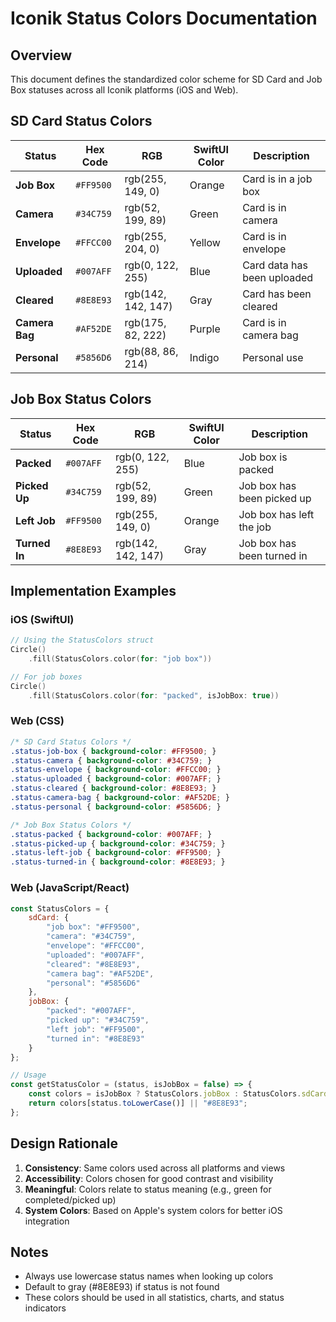 # Iconik Status Colors Documentation

## Overview
This document defines the standardized color scheme for SD Card and Job Box statuses across all Iconik platforms (iOS and Web).

## SD Card Status Colors

| Status | Hex Code | RGB | SwiftUI Color | Description |
|--------|----------|-----|---------------|-------------|
| **Job Box** | `#FF9500` | rgb(255, 149, 0) | Orange | Card is in a job box |
| **Camera** | `#34C759` | rgb(52, 199, 89) | Green | Card is in camera |
| **Envelope** | `#FFCC00` | rgb(255, 204, 0) | Yellow | Card is in envelope |
| **Uploaded** | `#007AFF` | rgb(0, 122, 255) | Blue | Card data has been uploaded |
| **Cleared** | `#8E8E93` | rgb(142, 142, 147) | Gray | Card has been cleared |
| **Camera Bag** | `#AF52DE` | rgb(175, 82, 222) | Purple | Card is in camera bag |
| **Personal** | `#5856D6` | rgb(88, 86, 214) | Indigo | Personal use |

## Job Box Status Colors

| Status | Hex Code | RGB | SwiftUI Color | Description |
|--------|----------|-----|---------------|-------------|
| **Packed** | `#007AFF` | rgb(0, 122, 255) | Blue | Job box is packed |
| **Picked Up** | `#34C759` | rgb(52, 199, 89) | Green | Job box has been picked up |
| **Left Job** | `#FF9500` | rgb(255, 149, 0) | Orange | Job box has left the job |
| **Turned In** | `#8E8E93` | rgb(142, 142, 147) | Gray | Job box has been turned in |

## Implementation Examples

### iOS (SwiftUI)
```swift
// Using the StatusColors struct
Circle()
    .fill(StatusColors.color(for: "job box"))

// For job boxes
Circle()
    .fill(StatusColors.color(for: "packed", isJobBox: true))
```

### Web (CSS)
```css
/* SD Card Status Colors */
.status-job-box { background-color: #FF9500; }
.status-camera { background-color: #34C759; }
.status-envelope { background-color: #FFCC00; }
.status-uploaded { background-color: #007AFF; }
.status-cleared { background-color: #8E8E93; }
.status-camera-bag { background-color: #AF52DE; }
.status-personal { background-color: #5856D6; }

/* Job Box Status Colors */
.status-packed { background-color: #007AFF; }
.status-picked-up { background-color: #34C759; }
.status-left-job { background-color: #FF9500; }
.status-turned-in { background-color: #8E8E93; }
```

### Web (JavaScript/React)
```javascript
const StatusColors = {
    sdCard: {
        "job box": "#FF9500",
        "camera": "#34C759",
        "envelope": "#FFCC00",
        "uploaded": "#007AFF",
        "cleared": "#8E8E93",
        "camera bag": "#AF52DE",
        "personal": "#5856D6"
    },
    jobBox: {
        "packed": "#007AFF",
        "picked up": "#34C759",
        "left job": "#FF9500",
        "turned in": "#8E8E93"
    }
};

// Usage
const getStatusColor = (status, isJobBox = false) => {
    const colors = isJobBox ? StatusColors.jobBox : StatusColors.sdCard;
    return colors[status.toLowerCase()] || "#8E8E93";
};
```

## Design Rationale

1. **Consistency**: Same colors used across all platforms and views
2. **Accessibility**: Colors chosen for good contrast and visibility
3. **Meaningful**: Colors relate to status meaning (e.g., green for completed/picked up)
4. **System Colors**: Based on Apple's system colors for better iOS integration

## Notes
- Always use lowercase status names when looking up colors
- Default to gray (#8E8E93) if status is not found
- These colors should be used in all statistics, charts, and status indicators